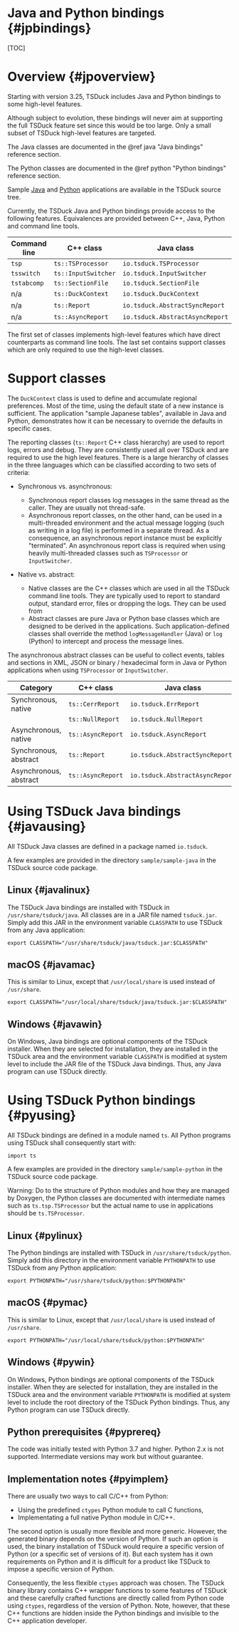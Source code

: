 # Java and Python bindings  {#jpbindings}
[TOC]

# Overview  {#jpoverview}

Starting with version 3.25, TSDuck includes Java and Python bindings to some
high-level features.

Although subject to evolution, these bindings will never aim at supporting the
full TSDuck feature set since this would be too large. Only a small subset of
TSDuck high-level features are targeted.

The Java classes are documented in the @ref java "Java bindings" reference section.

The Python classes are documented in the @ref python "Python bindings" reference section.

Sample [Java](https://github.com/tsduck/tsduck/tree/master/sample/sample-java)
and [Python](https://github.com/tsduck/tsduck/tree/master/sample/sample-python)
applications are available in the TSDuck source tree.

Currently, the TSDuck Java and Python bindings provide access to the following features.
Equivalences are provided between C++, Java, Python and command line tools.

| Command line | C++ class           | Java class                      | Python class
| ------------ | ------------------- | ------------------------------- | ------------------------
| `tsp`        | `ts::TSProcessor`   | `io.tsduck.TSProcessor`         | `ts.TSProcessor`
| `tsswitch`   | `ts::InputSwitcher` | `io.tsduck.InputSwitcher`       | `ts.InputSwitcher`
| `tstabcomp`  | `ts::SectionFile`   | `io.tsduck.SectionFile`         | `ts.SectionFile`
| n/a          | `ts::DuckContext`   | `io.tsduck.DuckContext`         | `ts.DuckContext`
| n/a          | `ts::Report`        | `io.tsduck.AbstractSyncReport`  | `ts.AbstractSyncReport`
| n/a          | `ts::AsyncReport`   | `io.tsduck.AbstractAsyncReport` | `ts.AbstractAsyncReport`

The first set of classes implements high-level features which have direct counterparts
as command line tools. The last set contains support classes which are only required
to use the high-level classes.

# Support classes

The `DuckContext` class is used to define and accumulate regional preferences.
Most of the time, using the default state of a new instance is sufficient.
The application "sample Japanese tables", available in Java and Python,
demonstrates how it can be necessary to override the defaults in specific cases.

The reporting classes (`ts::Report` C++ class hierarchy) are used to report logs,
errors and debug. They are consistently used all over TSDuck and are required to
use the high level features. There is a large hierarchy of classes in the three
languages which can be classified according to two sets of criteria:

- Synchronous vs. asynchronous:
  - Synchronous report classes log messages in the same thread as the caller.
    They are usually not thread-safe.
  - Asynchronous report classes, on the other hand, can be used in a multi-threaded
    environment and the actual message logging (such as writing in a log file) is
    performed in a separate thread. As a consequence, an asynchronous report
    instance must be explicitly "terminated". An asynchronous report class is
    required when using heavily multi-threaded classes such as `TSProcessor`
    or `InputSwitcher`.
 
- Native vs. abstract:
  - Native classes are the C++ classes which are used in all the TSDuck command line
    tools. They are typically used to report to standard output, standard error,
    files or dropping the logs. They can be used from 
  - Abstract classes are pure Java or Python base classes which are designed to be
    derived in the applications. Such application-defined classes shall override
    the method `logMessageHandler` (Java) or `log` (Python) to intercept and process
    the message lines.

The asynchronous abstract classes can be useful to collect events, tables and
sections in XML, JSON or binary / hexadecimal form in Java or Python applications
when using `TSProcessor` or `InputSwitcher`.

| Category               | C++ class         | Java class                      | Python class
| ---------------------- | ----------------- | ------------------------------- | ------------------------
| Synchronous, native    | `ts::CerrReport`  | `io.tsduck.ErrReport`           | `ts.StdErrReport`
|                        | `ts::NullReport`  | `io.tsduck.NullReport`          | `ts.NullReport`
| Asynchronous, native   | `ts::AsyncReport` | `io.tsduck.AsyncReport`         | `ts.AsyncReport`
| Synchronous, abstract  | `ts::Report`      | `io.tsduck.AbstractSyncReport`  | `ts.AbstractSyncReport`
| Asynchronous, abstract | `ts::AsyncReport` | `io.tsduck.AbstractAsyncReport` | `ts.AbstractAsyncReport`

# Using TSDuck Java bindings  {#javausing}

All TSDuck Java classes are defined in a package named `io.tsduck`.

A few examples are provided in the directory `sample/sample-java` in the TSDuck
source code package.

## Linux  {#javalinux}

The TSDuck Java bindings are installed with TSDuck in `/usr/share/tsduck/java`.
All classes are in a JAR file named `tsduck.jar`. Simply add this JAR in the
environment variable `CLASSPATH` to use TSDuck from any Java application:

~~~
export CLASSPATH="/usr/share/tsduck/java/tsduck.jar:$CLASSPATH"
~~~

## macOS  {#javamac}

This is similar to Linux, except that `/usr/local/share` is used instead of `/usr/share`.

~~~
export CLASSPATH="/usr/local/share/tsduck/java/tsduck.jar:$CLASSPATH"
~~~

## Windows  {#javawin}

On Windows, Java bindings are optional components of the TSDuck installer.
When they are selected for installation, they are installed in the TSDuck
area and the environment variable `CLASSPATH` is modified at system level
to include the JAR file of the TSDuck Java bindings. Thus, any Java program
can use TSDuck directly.

# Using TSDuck Python bindings  {#pyusing}

All TSDuck bindings are defined in a module named `ts`.
All Python programs using TSDuck shall consequently start with:
~~~
import ts
~~~

A few examples are provided in the directory `sample/sample-python` in the TSDuck
source code package.

Warning: Do to the structure of Python modules and how they are managed by Doxygen,
the Python classes are documented with intermediate names such as `ts.tsp.TSProcessor`
but the actual name to use in applications should be `ts.TSProcessor`.

## Linux  {#pylinux}

The Python bindings are installed with TSDuck in `/usr/share/tsduck/python`.
Simply add this directory in the environment variable `PYTHONPATH` to use
TSDuck from any Python application:

~~~
export PYTHONPATH="/usr/share/tsduck/python:$PYTHONPATH"
~~~

## macOS  {#pymac}

This is similar to Linux, except that `/usr/local/share` is used instead of `/usr/share`.

~~~
export PYTHONPATH="/usr/local/share/tsduck/python:$PYTHONPATH"
~~~

## Windows  {#pywin}

On Windows, Python bindings are optional components of the TSDuck installer.
When they are selected for installation, they are installed in the TSDuck
area and the environment variable `PYTHONPATH` is modified at system level
to include the root directory of the TSDuck Python bindings. Thus, any
Python program can use TSDuck directly.

## Python prerequisites  {#pyprereq}

The code was initially tested with Python 3.7 and higher.
Python 2.x is not supported.
Intermediate versions may work but without guarantee.

## Implementation notes  {#pyimplem}

There are usually two ways to call C/C++ from Python:

- Using the predefined `ctypes` Python module to call C functions,
- Implementating a full native Python module in C/C++.

The second option is usually more flexible and more generic. However,
the generated binary depends on the version of Python. If such an option
is used, the binary installation of TSDuck would require a specific version
of Python (or a specific set of versions of it). But each system has it own
requirements on Python and it is difficult for a product like TSDuck to
impose a specific version of Python.

Consequently, the less flexible `ctypes` approach was chosen. The TSDuck
binary library contains C++ wrapper functions to some features of TSDuck and
these carefully crafted functions are directly called from Python code
using `ctypes`, regardless of the version of Python. Note, however, that
these C++ functions are hidden inside the Python bindings and invisible to the
C++ application developer.
